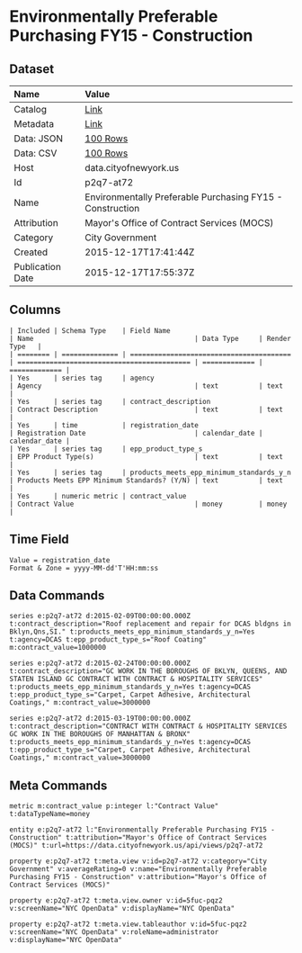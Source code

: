 # Environmentally Preferable Purchasing FY15 - Construction

## Dataset

| Name | Value |
| :--- | :---- |
| Catalog | [Link](https://catalog.data.gov/dataset/environmentally-preferable-purchasing-fy15-construction) |
| Metadata | [Link](https://data.cityofnewyork.us/api/views/p2q7-at72) |
| Data: JSON | [100 Rows](https://data.cityofnewyork.us/api/views/p2q7-at72/rows.json?max_rows=100) |
| Data: CSV | [100 Rows](https://data.cityofnewyork.us/api/views/p2q7-at72/rows.csv?max_rows=100) |
| Host | data.cityofnewyork.us |
| Id | p2q7-at72 |
| Name | Environmentally Preferable Purchasing FY15 - Construction |
| Attribution | Mayor's Office of Contract Services (MOCS) |
| Category | City Government |
| Created | 2015-12-17T17:41:44Z |
| Publication Date | 2015-12-17T17:55:37Z |

## Columns

```ls
| Included | Schema Type    | Field Name                               | Name                                        | Data Type     | Render Type   |
| ======== | ============== | ======================================== | =========================================== | ============= | ============= |
| Yes      | series tag     | agency                                   | Agency                                      | text          | text          |
| Yes      | series tag     | contract_description                     | Contract Description                        | text          | text          |
| Yes      | time           | registration_date                        | Registration Date                           | calendar_date | calendar_date |
| Yes      | series tag     | epp_product_type_s                       | EPP Product Type(s)                         | text          | text          |
| Yes      | series tag     | products_meets_epp_minimum_standards_y_n | Products Meets EPP Minimum Standards? (Y/N) | text          | text          |
| Yes      | numeric metric | contract_value                           | Contract Value                              | money         | money         |
```

## Time Field

```ls
Value = registration_date
Format & Zone = yyyy-MM-dd'T'HH:mm:ss
```

## Data Commands

```ls
series e:p2q7-at72 d:2015-02-09T00:00:00.000Z t:contract_description="Roof replacement and repair for DCAS bldgns in Bklyn,Qns,SI." t:products_meets_epp_minimum_standards_y_n=Yes t:agency=DCAS t:epp_product_type_s="Roof Coating" m:contract_value=1000000

series e:p2q7-at72 d:2015-02-24T00:00:00.000Z t:contract_description="GC WORK IN THE BOROUGHS OF BKLYN, QUEENS, AND STATEN ISLAND GC CONTRACT WITH CONTRACT & HOSPITALITY SERVICES" t:products_meets_epp_minimum_standards_y_n=Yes t:agency=DCAS t:epp_product_type_s="Carpet, Carpet Adhesive, Architectural Coatings," m:contract_value=3000000

series e:p2q7-at72 d:2015-03-19T00:00:00.000Z t:contract_description="CONTRACT WITH CONTRACT & HOSPITALITY SERVICES GC WORK IN THE BOROUGHS OF MANHATTAN & BRONX" t:products_meets_epp_minimum_standards_y_n=Yes t:agency=DCAS t:epp_product_type_s="Carpet, Carpet Adhesive, Architectural Coatings," m:contract_value=3000000
```

## Meta Commands

```ls
metric m:contract_value p:integer l:"Contract Value" t:dataTypeName=money

entity e:p2q7-at72 l:"Environmentally Preferable Purchasing FY15 - Construction" t:attribution="Mayor's Office of Contract Services (MOCS)" t:url=https://data.cityofnewyork.us/api/views/p2q7-at72

property e:p2q7-at72 t:meta.view v:id=p2q7-at72 v:category="City Government" v:averageRating=0 v:name="Environmentally Preferable Purchasing FY15 - Construction" v:attribution="Mayor's Office of Contract Services (MOCS)"

property e:p2q7-at72 t:meta.view.owner v:id=5fuc-pqz2 v:screenName="NYC OpenData" v:displayName="NYC OpenData"

property e:p2q7-at72 t:meta.view.tableauthor v:id=5fuc-pqz2 v:screenName="NYC OpenData" v:roleName=administrator v:displayName="NYC OpenData"
```